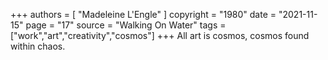 +++
authors = [
  "Madeleine L'Engle"
]
copyright = "1980"
date = "2021-11-15"
page = "17"
source = "Walking On Water"
tags = ["work","art","creativity","cosmos"]
+++
All art is cosmos, cosmos found within chaos.
